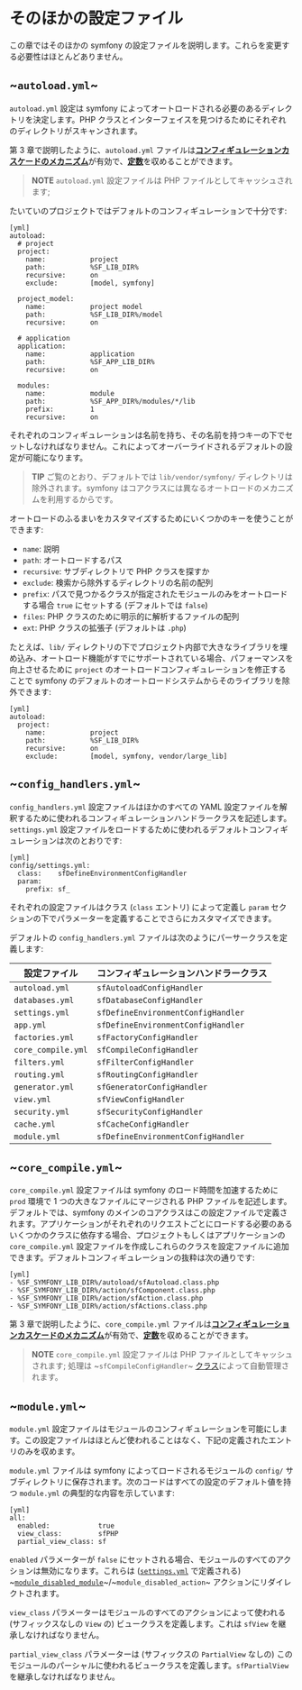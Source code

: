 そのほかの設定ファイル
======================

この章ではそのほかの symfony の設定ファイルを説明します。これらを変更する必要性はほとんどありません。

~`autoload.yml`~
----------------

`autoload.yml` 設定は symfony によってオートロードされる必要のあるディレクトリを決定します。PHP クラスとインターフェイスを見つけるためにそれぞれのディレクトリがスキャンされます。

第 3 章で説明したように、`autoload.yml` ファイルは[**コンフィギュレーションカスケードのメカニズム**](#chapter_03)が有効で、[**定数**](#chapter_03)を収めることができます。

>**NOTE**
>`autoload.yml` 設定ファイルは PHP ファイルとしてキャッシュされます; 

たいていのプロジェクトではデフォルトのコンフィギュレーションで十分です:

    [yml]
    autoload:
      # project
      project:
        name:           project
        path:           %SF_LIB_DIR%
        recursive:      on
        exclude:        [model, symfony]

      project_model:
        name:           project model
        path:           %SF_LIB_DIR%/model
        recursive:      on

      # application
      application:
        name:           application
        path:           %SF_APP_LIB_DIR%
        recursive:      on

      modules:
        name:           module
        path:           %SF_APP_DIR%/modules/*/lib
        prefix:         1
        recursive:      on

それぞれのコンフィギュレーションは名前を持ち、その名前を持つキーの下でセットしなければなりません。これによってオーバーライドされるデフォルトの設定が可能になります。

>**TIP**
>ご覧のとおり、デフォルトでは `lib/vendor/symfony/` ディレクトリは除外されます。symfony はコアクラスには異なるオートロードのメカニズムを利用するからです。

オートロードのふるまいをカスタマイズするためにいくつかのキーを使うことができます:

 * `name`: 説明
 * `path`: オートロードするパス
 * `recursive`: サブディレクトリで PHP クラスを探すか
 * `exclude`: 検索から除外するディレクトリの名前の配列
 * `prefix`: パスで見つかるクラスが指定されたモジュールのみをオートロードする場合 `true` にセットする (デフォルトでは `false`)
 * `files`: PHP クラスのために明示的に解析するファイルの配列
 * `ext`: PHP クラスの拡張子 (デフォルトは `.php`)

たとえば、`lib/` ディレクトリの下でプロジェクト内部で大きなライブラリを埋め込み、オートロード機能がすでにサポートされている場合、パフォーマンスを向上させるために `project` のオートロードコンフィギュレーションを修正することで symfony のデフォルトのオートロードシステムからそのライブラリを除外できます:

    [yml]
    autoload:
      project:
        name:           project
        path:           %SF_LIB_DIR%
        recursive:      on
        exclude:        [model, symfony, vendor/large_lib]

~`config_handlers.yml`~
-----------------------

`config_handlers.yml` 設定ファイルはほかのすべての YAML 設定ファイルを解釈するために使われるコンフィギュレーションハンドラークラスを記述します。`settings.yml` 設定ファイルをロードするために使われるデフォルトコンフィギュレーションは次のとおりです:

    [yml]
    config/settings.yml:
      class:    sfDefineEnvironmentConfigHandler
      param:
        prefix: sf_

それぞれの設定ファイルはクラス (`class` エントリ) によって定義し `param` セクションの下でパラメーターを定義することでさらにカスタマイズできます。

デフォルトの `config_handlers.yml` ファイルは次のようにパーサークラスを定義します:

 | 設定ファイル       | コンフィギュレーションハンドラークラス |
 | ------------------ | ------------------------------------ |
 | `autoload.yml`     | `sfAutoloadConfigHandler`            |
 | `databases.yml`    | `sfDatabaseConfigHandler`            |
 | `settings.yml`     | `sfDefineEnvironmentConfigHandler`   |
 | `app.yml`          | `sfDefineEnvironmentConfigHandler`   |
 | `factories.yml`    | `sfFactoryConfigHandler`             |
 | `core_compile.yml` | `sfCompileConfigHandler`             |
 | `filters.yml`      | `sfFilterConfigHandler`              |
 | `routing.yml`      | `sfRoutingConfigHandler`             |
 | `generator.yml`    | `sfGeneratorConfigHandler`           |
 | `view.yml`         | `sfViewConfigHandler`                |
 | `security.yml`     | `sfSecurityConfigHandler`            |
 | `cache.yml`        | `sfCacheConfigHandler`               |
 | `module.yml`       | `sfDefineEnvironmentConfigHandler`   |

~`core_compile.yml`~
--------------------

`core_compile.yml` 設定ファイルは symfony のロード時間を加速するために `prod` 環境で 1 つの大きなファイルにマージされる PHP ファイルを記述します。デフォルトでは、symfony のメインのコアクラスはこの設定ファイルで定義されます。アプリケーションがそれぞれのリクエストごとにロードする必要のあるいくつかのクラスに依存する場合、プロジェクトもしくはアプリケーションの `core_compile.yml` 設定ファイルを作成しこれらのクラスを設定ファイルに追加できます。デフォルトコンフィギュレーションの抜粋は次の通りです:

    [yml]
    - %SF_SYMFONY_LIB_DIR%/autoload/sfAutoload.class.php
    - %SF_SYMFONY_LIB_DIR%/action/sfComponent.class.php
    - %SF_SYMFONY_LIB_DIR%/action/sfAction.class.php
    - %SF_SYMFONY_LIB_DIR%/action/sfActions.class.php

第 3 章で説明したように、`core_compile.yml` ファイルは[**コンフィギュレーションカスケードのメカニズム**](#chapter_03)が有効で、[**定数**](#chapter_03)を収めることができます。

>**NOTE**
>`core_compile.yml` 設定ファイルは PHP ファイルとしてキャッシュされます; 処理は ~`sfCompileConfigHandler`~ [クラス](#chapter_14_config_handlers_yml)によって自動管理されます。

~`module.yml`~
--------------

`module.yml` 設定ファイルはモジュールのコンフィギュレーションを可能にします。この設定ファイルはほとんど使われることはなく、下記の定義されたエントリのみを収めます。

`module.yml` ファイルは symfony によってロードされるモジュールの `config/` サブディレクトリに保存されます。次のコードはすべての設定のデフォルト値を持つ `module.yml` の典型的な内容を示しています:

    [yml]
    all:
      enabled:            true
      view_class:         sfPHP
      partial_view_class: sf

`enabled` パラメーターが `false` にセットされる場合、モジュールのすべてのアクションは無効になります。これらは ([`settings.yml`](#chapter_04) で定義される) ~[`module_disabled_module`](#chapter_04_the_actions_sub_section)~/~`module_disabled_action`~ アクションにリダイレクトされます。

`view_class` パラメーターはモジュールのすべてのアクションによって使われる (サフィックスなしの `View` の) ビュークラスを定義します。これは `sfView` を継承しなければなりません。

`partial_view_class` パラメーターは (サフィックスの `PartialView` なしの) このモジュールのパーシャルに使われるビュークラスを定義します。`sfPartialView` を継承しなければなりません。
